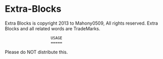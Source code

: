 Extra-Blocks
============

Extra Blocks is copyright 2013 to Mahony0509, All rights reserved.
Extra Blocks and all related words are TradeMarks.
 
 						USAGE
 						=====
Please do NOT distribute this.

